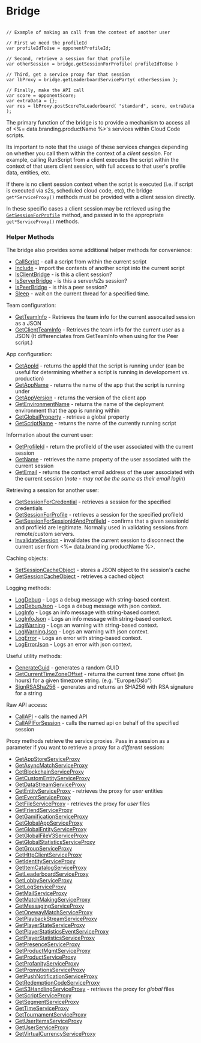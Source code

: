 # Bridge




```cfscript

// Example of making an call from the context of another user

// First we need the profileId
var profileIdToUse = opponentProfileId;

// Second, retrieve a session for that profile
var otherSession = bridge.getSessionForProfile( profileIdToUse )

// Third, get a service proxy for that session
var lbProxy = bridge.getLeaderboardServiceParty( otherSession );

// Finally, make the API call
var score = opponentScore;
var extraData = {};
var res = lbProxy.postScoreToLeaderboard( "standard", score, extraData );

```

The primary function of the bridge is to provide a mechanism to access all of <%= data.branding.productName %>'s services within Cloud Code scripts.

Its important to note that the usage of these services changes depending on whether you call them within the context of a *client session*. For example, calling RunScript from a client executes the script within the context of that users client session, with full access to that user's profile data, entities, etc.

If there is no client session context when the script is executed (i.e. if script is executed via s2s, scheduled cloud code, etc), the bridge `get*ServiceProxy()` methods must be provided with a client session directly.


In these specific cases a client session may be retrieved using the <code>[GetSessionForProfile](/api/cc/bridge/getsessionforprofile)</code> method, and passed in to the appropriate `get*ServiceProxy()` methods.

### Helper Methods

The bridge also provides some additional helper methods for convenience:

* [CallScript](/api/cc/bridge/callscript) - call a script from within the current script
* [Include](/api/cc/bridge/include) - import the contents of another script into the current script
* [IsClientBridge](/api/cc/bridge/isclientbridge) - is this a client session?
* [IsServerBridge](/api/cc/bridge/isserverbridge) - is this a server/s2s session?
* [IsPeerBridge](/api/cc/bridge/ispeerbridge) - is this a peer session?
* [Sleep](/api/cc/bridge/sleep) - wait on the current thread for a specified time.

Team configuration:

* [GetTeamInfo](/api/cc/bridge/getteaminfo) - Retrieves the team info for the current assocaited session as a JSON
* [GetClientTeamInfo](/api/cc/bridge/getClientTeamInfo) - Retrieves the team info for the current user as a JSON (It differenciates from GetTeamInfo when using for the Peer script.)

App configuration:

* [GetAppId](/api/cc/bridge/getappid) - returns the appId that the script is running under (can be useful for determining whether a script is running in developoment vs. production)
* [GetAppName](/api/cc/bridge/getappname) - returns the name of the app that the script is running under
* [GetAppVersion](/api/cc/bridge/getappversion) - returns the version of the client app
* [GetEnvironmentName](/api/cc/bridge/getenvironmentname) - returns the name of the deployment environment that the app is running within
* [GetGlobalProperty](/api/cc/bridge/getglobalproperty) - retrieve a global property
* [GetScriptName](/api/cc/bridge/getscriptname) - returns the name of the currently running script

Information about the current user:

* [GetProfileId](/api/cc/bridge/getprofileid) - return the profileId of the user associated with the current session
* [GetName](/api/cc/bridge/getname) - retrieves the name property of the user associated with the current session
* [GetEmail](/api/cc/bridge/getemail) - returns the contact email address of the user associated with the current session (*note - may not be the same as their email login*)

Retrieving a session for another user:

* [GetSessionForCredential](/api/cc/bridge/getsessionforcredential) - retrieves a session for the specified credentials
* [GetSessionForProfile](/api/cc/bridge/getsessionforprofile) - retrieves a session for the specified profileId
* [GetSessionForSessionIdAndProfileId](/api/cc/bridge/getsessionforsessionidandprofileid) - confirms that a given sessionId and profileId are legitimate. Normally used in validating sessions from remote/custom servers.
* [InvalidateSession](/api/cc/bridge/invalidatesession) - invalidates the current session to disconnect the current user from <%= data.branding.productName %>.

Caching objects:

* [SetSessionCacheObject](/api/cc/bridge/setsessioncacheobject) - stores a JSON object to the session's cache
* [GetSessionCacheObject](/api/cc/bridge/getsessioncacheobject) - retrieves a cached object

Logging methods:

* [LogDebug](/api/cc/bridge/logdebug) - Logs a debug message with string-based context.
* [LogDebugJson](/api/cc/bridge/logdebugjson) - Logs a debug message with json context.
* [LogInfo](/api/cc/bridge/loginfo) - Logs an info message with string-based context.
* [LogInfoJson](/api/cc/bridge/loginfojson) - Logs an info message with string-based context.
* [LogWarning](/api/cc/bridge/logwarning) - Logs an warning with string-based context.
* [LogWarningJson](/api/cc/bridge/logwarningjson) - Logs an warning with json context.
* [LogError](/api/cc/bridge/logerror) - Logs an error with string-based context.
* [LogErrorJson](/api/cc/bridge/logerrorjson) - Logs an error with json context.

Useful utility methods:

* [GenerateGuid](/api/cc/bridge/getcurrenttimezoneoffset) - generates a random GUID
* [GetCurrentTimeZoneOffset](/api/cc/bridge/getcurrenttimezoneoffset) - returns the current time zone offset (in hours) for a given timezone string. (e.g. "Europe/Oslo")
* [SignRSASha256](/api/cc/bridge/signrsasha256) - generates and returns an SHA256 with RSA signature for a string

Raw API access:

* [CallAPI](/api/cc/bridge/callapi) - calls the named API 
* [CallAPIForSession](/api/cc/bridge/callapiforsession) - calls the named api on behalf of the specified session

Proxy methods retrieve the service proxies. Pass in a session as a parameter if you want to retrieve a proxy for a *different* session:

* [GetAppStoreServiceProxy](/api/cc/bridge/getappstoreserviceproxy)
* [GetAsyncMatchServiceProxy](/api/cc/bridge/getasyncmatchserviceproxy)
* [GetBlockchainServiceProxy](/api/cc/bridge/getblockchainserviceproxy) 
* [GetCustomEntityServiceProxy](/api/cc/bridge/getcustomentityserviceproxy)
* [GetDataStreamServiceProxy](/api/cc/bridge/getdatastreamserviceproxy)
* [GetEntityServiceProxy](/api/cc/bridge/getentityserviceproxy) - retrieves the proxy for *user* entities
* [GetEventServiceProxy](/api/cc/bridge/geteventserviceproxy)
* [GetFileServiceProxy](/api/cc/bridge/getfileserviceproxy) - retrieves the proxy for *user* files
* [GetFriendServiceProxy](/api/cc/bridge/getfriendserviceproxy)
* [GetGamificationServiceProxy](/api/cc/bridge/getgamificationserviceproxy)
* [GetGlobalAppServiceProxy](/api/cc/bridge/getglobalappserviceproxy)
* [GetGlobalEntityServiceProxy](/api/cc/bridge/getglobalentityserviceproxy)
* [GetGlobalFileV3ServiceProxy](/api/cc/bridge/getglobalfilev3serviceproxy)
* [GetGlobalStatisticsServiceProxy](/api/cc/bridge/getGlobalStatisticsServiceProxy)
* [GetGroupServiceProxy](/api/cc/bridge/getgroupserviceproxy)
* [GetHttpClientServiceProxy](/api/cc/bridge/gethttpclientserviceproxy)
* [GetIdentityServiceProxy](/api/cc/bridge/getidentityserviceproxy)
* [GetItemCatalogServiceProxy](/api/cc/bridge/getitemcatalogserviceproxy)
* [GetLeaderboardServiceProxy](/api/cc/bridge/getleaderboardserviceproxy)
* [GetLobbyServiceProxy](/api/cc/bridge/getlobbyserviceproxy)
* [GetLogServiceProxy](/api/cc/bridge/getlogserviceproxy)
* [GetMailServiceProxy](/api/cc/bridge/getmailserviceproxy)
* [GetMatchMakingServiceProxy](/api/cc/bridge/getmatchmakingserviceproxy)
* [GetMessagingServiceProxy](/api/cc/bridge/getmessagingserviceproxy)
* [GetOnewayMatchServiceProxy](/api/cc/bridge/getonewaymatchserviceproxy)
* [GetPlaybackStreamServiceProxy](/api/cc/bridge/getplaybackstreamserviceproxy)
* [GetPlayerStateServiceProxy](/api/cc/bridge/getplayerstateserviceproxy)
* [GetPlayerStatisticsEventServiceProxy](/api/cc/bridge/getplayerstatisticseventserviceproxy)
* [GetPlayerStatisticsServiceProxy](/api/cc/bridge/getplayerstatisticsserviceproxy)
* [GetPresenceServiceProxy](/api/cc/bridge/getpresenceserviceproxy)
* [GetProductMgmtServiceProxy](/api/cc/bridge/getproductmgmtserviceproxy)
* [GetProductServiceProxy](/api/cc/bridge/getproductserviceproxy)
* [GetProfanityServiceProxy](/api/cc/bridge/getprofanityserviceproxy)
* [GetPromotionsServiceProxy](/api/cc/bridge/getpromotionsserviceproxy)
* [GetPushNotificationServiceProxy](/api/cc/bridge/getpushnotificationserviceproxy)
* [GetRedemptionCodeServiceProxy](/api/cc/bridge/getredemptioncodeserviceproxy)
* [GetS3HandlingServiceProxy](/api/cc/bridge/gets3handlingserviceproxy) - retrieves the proxy for *global* files
* [GetScriptServiceProxy](/api/cc/bridge/getscriptserviceproxy)
* [GetSegmentServiceProxy](/api/cc/bridge/getsegmentserviceproxy)
* [GetTimeServiceProxy](/api/cc/bridge/gettimeserviceproxy)
* [GetTournamentServiceProxy](/api/cc/bridge/gettournamentserviceproxy)
* [GetUserItemsServiceProxy](/api/cc/bridge/getuseritemsserviceproxy)
* [GetUserServiceProxy](/api/cc/bridge/getuserserviceproxy)
* [GetVirtualCurrencyServiceProxy](/api/cc/bridge/getvirtualcurrencyserviceproxy)


<DocCardList />